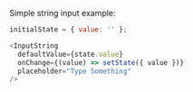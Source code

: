 Simple string input example:

```js
initialState = { value: '' };

<InputString
  defaultValue={state.value}
  onChange={(value) => setState({ value })}
  placeholder="Type Something"
/>
```
